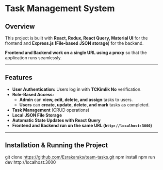 # Task Management System

## Overview

This project is built with **React, Redux, React Query, Material UI** for the frontend and **Express.js (File-based JSON storage)** for the backend.  

**Frontend and Backend work on a single URL using a proxy** so that the application runs seamlessly.

---

## Features
- **User Authentication:** Users log in with **TCKimlik No** verification.
- **Role-Based Access:**  
  - **Admin** can **view, edit, delete, and assign** tasks to users.
  - **Users** can **create, update, delete, and mark** tasks as completed.
- **Task Management** (CRUD operations)  
- **Local JSON File Storage**  
- **Automatic State Updates with React Query**  
- **Frontend and Backend run on the same URL (`http://localhost:3000`)**  

---

## Installation & Running the Project

git clone https://github.com/Esrakaraks/team-tasks.git
npm install
npm run dev
http://localhost:3000
